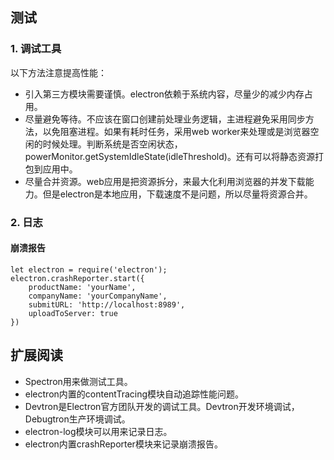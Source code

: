 ## 测试

### 1. 调试工具

以下方法注意提高性能：

- 引入第三方模块需要谨慎。electron依赖于系统内容，尽量少的减少内存占用。
- 尽量避免等待。不应该在窗口创建前处理业务逻辑，主进程避免采用同步方法，以免阻塞进程。如果有耗时任务，采用web worker来处理或是浏览器空闲的时候处理。判断系统是否空闲状态，powerMonitor.getSystemIdleState(idleThreshold)。还有可以将静态资源打包到应用中。
- 尽量合并资源。web应用是把资源拆分，来最大化利用浏览器的并发下载能力。但是electron是本地应用，下载速度不是问题，所以尽量将资源合并。

### 2. 日志

#### 崩溃报告

```
let electron = require('electron');
electron.crashReporter.start({
    productName: 'yourName',
    companyName: 'yourCompanyName',
    submitURL: 'http://localhost:8989',
    uploadToServer: true
})
```


## 扩展阅读

- Spectron用来做测试工具。
- electron内置的contentTracing模块自动追踪性能问题。
- Devtron是Electron官方团队开发的调试工具。Devtron开发环境调试，Debugtron生产环境调试。
- electron-log模块可以用来记录日志。
- electron内置crashReporter模块来记录崩溃报告。